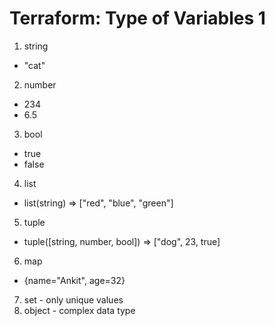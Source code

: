 # Terraform: Type of Variables 1

1. string
  - "cat"
2. number
  - 234
  - 6.5
3. bool
  - true
  - false
4. list
  - list(string) => ["red", "blue", "green"]
5. tuple
  - tuple([string, number, bool]) => ["dog", 23, true]
6. map
  - {name="Ankit", age=32}
7. set - only unique values
8. object - complex data type
